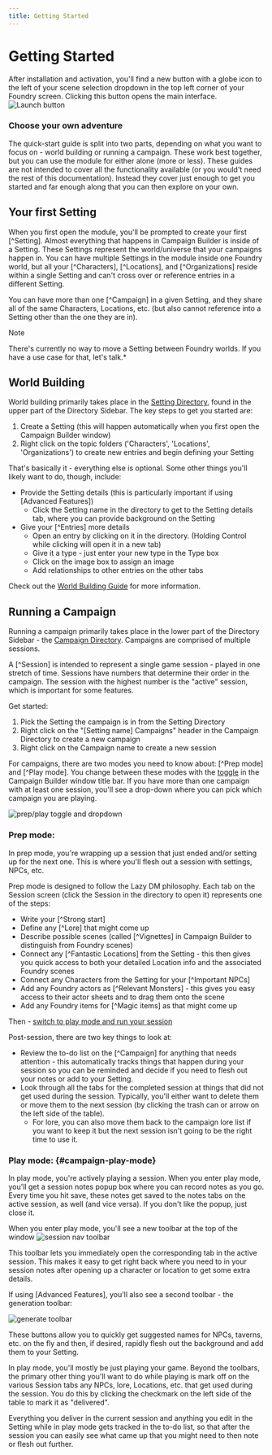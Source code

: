 ```yaml
---
title: Getting Started
---
```

# Getting Started

After installation and activation, you'll find a new button with a globe icon to the left of your scene selection dropdown in the top left corner of your Foundry screen. Clicking this button opens the main interface.
![Launch button](/assets/images/launch-button.webp)

### Choose your own adventure
The quick-start guide is split into two parts, depending on what you want to focus on - world building or running a campaign.  These work best together, but you can use the module for either alone (more or less).  These guides are not intended to cover all the functionality available (or you would't need the rest of this documentation).  Instead they cover just enough to get you started and far enough along that you can then explore on your own.

## Your first Setting
When you first open the module, you'll be prompted to create your first [^Setting]. Almost everything that happens in Campaign Builder is inside of a Setting. These Settings represent the world/universe that your campaigns happen in.  You can have multiple Settings in the module inside one Foundry world, but all your [^Characters], [^Locations], and [^Organizations] reside within a single Setting and can't cross over or reference entries in a different Setting.  

You can have more than one [^Campaign] in a given Setting, and they share all of the same Characters, Locations, etc. (but also cannot reference into a Setting other than the one they are in).

> [!NOTE]
> There's currently no way to move a Setting between Foundry worlds.  If you have a use case for that, let's talk.*


## World Building
World building primarily takes place in the [Setting Directory](/reference/navigation/directory-sidebar/#setting-directory), found in the upper part of the Directory Sidebar.  The key steps to get you started are:

1. Create a Setting (this will happen automatically when you first open the Campaign Builder window)
1. Right click on the topic folders ('Characters', 'Locations', 'Organizations') to create new entries and begin defining your Setting

That's basically it - everything else is optional.  Some other things you'll likely want to do, though, include:
* Provide the Setting details (this is particularly important if using [Advanced Features])
  * Click the Setting name in the directory to get to the Setting details tab, where you can provide background on the Setting
* Give your [^Entries] more details
  * Open an entry by clicking on it in the directory.  (Holding Control while clicking will open it in a new tab)
  * Give it a type - just enter your new type in the Type box
  * Click on the image box to assign an image
  * Add relationships to other entries on the other tabs 

Check out the [World Building Guide](/guide/world-building) for more information.

## Running a Campaign
Running a campaign primarily takes place in the lower part of the Directory Sidebar - the [Campaign Directory](/reference/navigation/directory-sidebar/#campaign-directory).  Campaigns are comprised of multiple sessions.  

A [^Session] is intended to represent a single game session - played in one stretch of time.  Sessions have numbers that determine their order in the campaign.  The session with the highest number is the "active" session, which is important for some features.

Get started:
1. Pick the Setting the campaign is in from the Setting Directory
1. Right click on the "[Setting name] Campaigns" header in the Campaign Directory to create a new campaign
1. Right click on the Campaign name to create a new session

For campaigns, there are two modes you need to know about: [^Prep mode] and [^Play mode].  You change between these modes with the [toggle](/reference/navigation/prep-play) in the Campaign Builder window title bar.  If you have more than one campaign with at least one session, you'll see a drop-down where you can pick which campaign you are playing.  

![prep/play toggle and dropdown](/assets/images/prep-play-with-campaign.webp)

### Prep mode:
In prep mode, you're wrapping up a session that just ended and/or setting up for the next one.  This is where you'll flesh out a session with settings, NPCs, etc.

Prep mode is designed to follow the Lazy DM philosophy.  Each tab on the Session screen (click the Session in the directory to open it) represents one of the steps:
* Write your [^Strong start]
* Define any [^Lore] that might come up
* Describe possible scenes (called [^Vignettes] in Campaign Builder to distinguish from Foundry scenes)
* Connect any [^Fantastic Locations] from the Setting - this then gives you quick access to both your detailed Location info and the associated Foundry scenes
* Connect any Characters from the Setting for your [^Important NPCs]
* Add any Foundry actors as [^Relevant Monsters] - this gives you easy access to their actor sheets and to drag them onto the scene
* Add any Foundry items for [^Magic items] as that might come up

Then - [switch to play mode and run your session](#campaign-play-mode) 

Post-session, there are two key things to look at:
* Review the to-do list on the [^Campaign] for anything that needs attention - this automatically tracks things that happen during your session so you can be reminded and decide if you need to flesh out your notes or add to your Setting.
* Look through all the tabs for the completed session at things that did not get used during the session. Typically, you'll either want to delete them or move them to the next session (by clicking the trash can or arrow on the left side of the table).
  * For lore, you can also move them back to the campaign lore list if you want to keep it but the next session isn't going to be the right time to use it.

### Play mode: {#campaign-play-mode}
In play mode, you're actively playing a session.  When you enter play mode, you'll get a session notes popup box where you can record notes as you go.  Every time you hit save, these notes get saved to the notes tabs on the active session, as well (and vice versa).  If you don't like the popup, just close it.

When you enter play mode, you'll see a new toolbar at the top of the window
![session nav toolbar](/assets/images/session-nav-toolbar.webp)

This toolbar lets you immediately open the corresponding tab in the active session.  This makes it easy to get right back where you need to in your session notes after opening up a character or location to get some extra details.

If using [Advanced Features], you'll also see a second toolbar - the generation toolbar:

![generate toolbar](/assets/images/generate-toolbar.webp)

These buttons allow you to quickly get suggested names for NPCs, taverns, etc. on the fly and then, if desired, rapidly flesh out the background and add them to your Setting.  

In play mode, you'll mostly be just playing your game.  Beyond the toolbars, the primary other thing you'll want to do while playing is mark off on the various Session tabs any NPCs, lore, Locations, etc. that get used during the session.  You do this by clicking the checkmark on the left side of the table to mark it as "delivered".

Everything you deliver in the current session and anything you edit in the Setting while in play mode gets tracked in the to-do list, so that after the session you can easily see what came up that you might need to then note or flesh out further.
